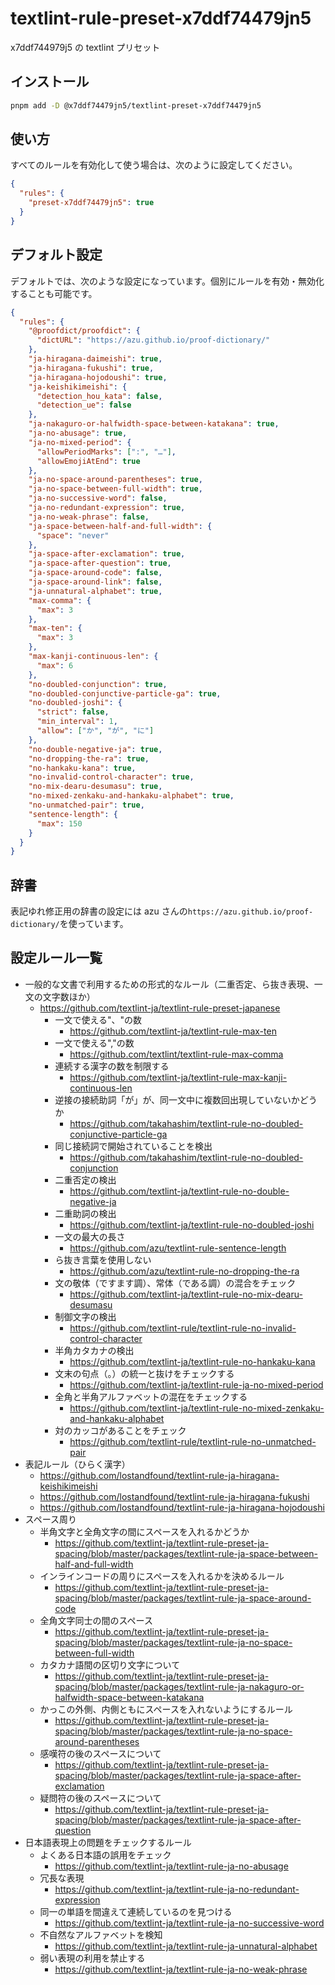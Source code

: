 # textlint-rule-preset-x7ddf74479jn5

x7ddf744979j5 の textlint プリセット

## インストール

```sh
pnpm add -D @x7ddf74479jn5/textlint-preset-x7ddf74479jn5
```

## 使い方

すべてのルールを有効化して使う場合は、次のように設定してください。

```json
{
  "rules": {
    "preset-x7ddf74479jn5": true
  }
}
```

## デフォルト設定

デフォルトでは、次のような設定になっています。個別にルールを有効・無効化することも可能です。

```json
{
  "rules": {
    "@proofdict/proofdict": {
      "dictURL": "https://azu.github.io/proof-dictionary/"
    },
    "ja-hiragana-daimeishi": true,
    "ja-hiragana-fukushi": true,
    "ja-hiragana-hojodoushi": true,
    "ja-keishikimeishi": {
      "detection_hou_kata": false,
      "detection_ue": false
    },
    "ja-nakaguro-or-halfwidth-space-between-katakana": true,
    "ja-no-abusage": true,
    "ja-no-mixed-period": {
      "allowPeriodMarks": [":", "…"],
      "allowEmojiAtEnd": true
    },
    "ja-no-space-around-parentheses": true,
    "ja-no-space-between-full-width": true,
    "ja-no-successive-word": false,
    "ja-no-redundant-expression": true,
    "ja-no-weak-phrase": false,
    "ja-space-between-half-and-full-width": {
      "space": "never"
    },
    "ja-space-after-exclamation": true,
    "ja-space-after-question": true,
    "ja-space-around-code": false,
    "ja-space-around-link": false,
    "ja-unnatural-alphabet": true,
    "max-comma": {
      "max": 3
    },
    "max-ten": {
      "max": 3
    },
    "max-kanji-continuous-len": {
      "max": 6
    },
    "no-doubled-conjunction": true,
    "no-doubled-conjunctive-particle-ga": true,
    "no-doubled-joshi": {
      "strict": false,
      "min_interval": 1,
      "allow": ["か", "が", "に"]
    },
    "no-double-negative-ja": true,
    "no-dropping-the-ra": true,
    "no-hankaku-kana": true,
    "no-invalid-control-character": true,
    "no-mix-dearu-desumasu": true,
    "no-mixed-zenkaku-and-hankaku-alphabet": true,
    "no-unmatched-pair": true,
    "sentence-length": {
      "max": 150
    }
  }
}
```

## 辞書

表記ゆれ修正用の辞書の設定には azu さんの`https://azu.github.io/proof-dictionary/`を使っています。

## 設定ルール一覧

- 一般的な文書で利用するための形式的なルール（二重否定、ら抜き表現、一文の文字数ほか）
  - <https://github.com/textlint-ja/textlint-rule-preset-japanese>
    - 一文で使える"、"の数
      - <https://github.com/textlint-ja/textlint-rule-max-ten>
    - 一文で使える","の数
      - <https://github.com/textlint/textlint-rule-max-comma>
    - 連続する漢字の数を制限する
      - <https://github.com/textlint-ja/textlint-rule-max-kanji-continuous-len>
    - 逆接の接続助詞「が」が、同一文中に複数回出現していないかどうか
      - <https://github.com/takahashim/textlint-rule-no-doubled-conjunctive-particle-ga>
    - 同じ接続詞で開始されていることを検出
      - <https://github.com/takahashim/textlint-rule-no-doubled-conjunction>
    - 二重否定の検出
      - <https://github.com/textlint-ja/textlint-rule-no-double-negative-ja>
    - 二重助詞の検出
      - <https://github.com/textlint-ja/textlint-rule-no-doubled-joshi>
    - 一文の最大の長さ
      - <https://github.com/azu/textlint-rule-sentence-length>
    - ら抜き言葉を使用しない
      - <https://github.com/azu/textlint-rule-no-dropping-the-ra>
    - 文の敬体（ですます調）、常体（である調）の混合をチェック
      - <https://github.com/textlint-ja/textlint-rule-no-mix-dearu-desumasu>
    - 制御文字の検出
      - <https://github.com/textlint-rule/textlint-rule-no-invalid-control-character>
    - 半角カタカナの検出
      - <https://github.com/textlint-ja/textlint-rule-no-hankaku-kana>
    - 文末の句点（。）の統一と抜けをチェックする
      - <https://github.com/textlint-ja/textlint-rule-ja-no-mixed-period>
    - 全角と半角アルファベットの混在をチェックする
      - <https://github.com/textlint-ja/textlint-rule-no-mixed-zenkaku-and-hankaku-alphabet>
    - 対のカッコがあることをチェック
      - <https://github.com/textlint-rule/textlint-rule-no-unmatched-pair>
- 表記ルール（ひらく漢字）
  - <https://github.com/lostandfound/textlint-rule-ja-hiragana-keishikimeishi>
  - <https://github.com/lostandfound/textlint-rule-ja-hiragana-fukushi>
  - <https://github.com/lostandfound/textlint-rule-ja-hiragana-hojodoushi>
- スペース周り
  - 半角文字と全角文字の間にスペースを入れるかどうか
    - <https://github.com/textlint-ja/textlint-rule-preset-ja-spacing/blob/master/packages/textlint-rule-ja-space-between-half-and-full-width>
  - インラインコードの周りにスペースを入れるかを決めるルール
    - <https://github.com/textlint-ja/textlint-rule-preset-ja-spacing/blob/master/packages/textlint-rule-ja-space-around-code>
  - 全角文字同士の間のスペース
    - <https://github.com/textlint-ja/textlint-rule-preset-ja-spacing/blob/master/packages/textlint-rule-ja-no-space-between-full-width>
  - カタカナ語間の区切り文字について
    - <https://github.com/textlint-ja/textlint-rule-preset-ja-spacing/blob/master/packages/textlint-rule-ja-nakaguro-or-halfwidth-space-between-katakana>
  - かっこの外側、内側ともにスペースを入れないようにするルール
    - <https://github.com/textlint-ja/textlint-rule-preset-ja-spacing/blob/master/packages/textlint-rule-ja-no-space-around-parentheses>
  - 感嘆符の後のスペースについて
    - <https://github.com/textlint-ja/textlint-rule-preset-ja-spacing/blob/master/packages/textlint-rule-ja-space-after-exclamation>
  - 疑問符の後のスペースについて
    - <https://github.com/textlint-ja/textlint-rule-preset-ja-spacing/blob/master/packages/textlint-rule-ja-space-after-question>
- 日本語表現上の問題をチェックするルール
  - よくある日本語の誤用をチェック
    - <https://github.com/textlint-ja/textlint-rule-ja-no-abusage>
  - 冗長な表現
    - <https://github.com/textlint-ja/textlint-rule-ja-no-redundant-expression>
  - 同一の単語を間違えて連続しているのを見つける
    - <https://github.com/textlint-ja/textlint-rule-ja-no-successive-word>
  - 不自然なアルファベットを検知
    - <https://github.com/textlint-ja/textlint-rule-ja-unnatural-alphabet>
  - 弱い表現の利用を禁止する
    - <https://github.com/textlint-ja/textlint-rule-ja-no-weak-phrase>

